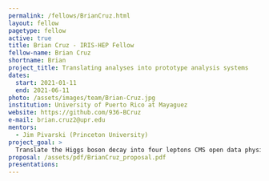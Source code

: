 ```yaml
---
permalink: /fellows/BrianCruz.html
layout: fellow
pagetype: fellow
active: true
title: Brian Cruz - IRIS-HEP Fellow
fellow-name: Brian Cruz
shortname: Brian
project_title: Translating analyses into prototype analysis systems
dates:
  start: 2021-01-11
  end: 2021-06-11
photo: /assets/images/team/Brian-Cruz.jpg
institution: University of Puerto Rico at Mayaguez
website: https://github.com/936-BCruz
e-mail: brian.cruz2@upr.edu
mentors:
  - Jim Pivarski (Princeton University)
project_goal: >
  Translate the Higgs boson decay into four leptons CMS open data physics analysis example into a prototype analysis system using Coffea and Awkward-array. This prototype will be benchmarked and compared to the original approach to see if it has a reduced time-to-insight, greater functionality, and reusability.
proposal: /assets/pdf/BrianCruz_proposal.pdf
presentations:
---
```

